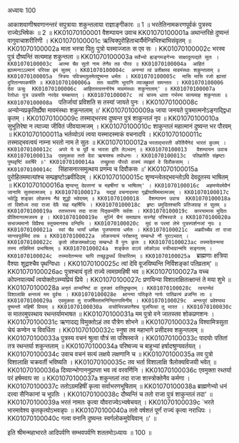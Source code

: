अध्यायः 100

आकाशवाणीश्रवणानन्तरं सपुत्रायाः शकुन्तलाया राज्ञाङ्गीकारः ॥ 1 ॥ भरतेतिनामकरणपूर्वकं पुत्रस्य राज्येऽभिषेकः ॥ 2 ॥
KK01070100001	वैशम्पायन उवाच 
KK01070100001a	अथान्तरिक्षे दुष्यन्तं वागुवाचाशरीरिणी ।
KK01070100001c	ऋत्विक्पुरोहिताचार्यैर्मन्त्रिभिश्चाभिसंवृतम् ॥
KK01070100002a	माता भस्त्रा पितुः पुत्रो यस्माज्जातः स एव सः ।
KK01070100002c	भरस्व पुत्रं दौष्यन्तिं सत्यमाह शकुन्तला ॥
KK01070100003a	`सर्वेभ्यो ह्यङ्गमङ्गेभ्यः साक्षादुत्पद्यते सुतः ।
KK01070100003c	आत्मा चैव सुतो नाम तेनैव तव पौरव ॥
KK01070100004a	आहितं ह्यात्मनाऽऽत्मानं परिरक्ष इमं सुतम् ।
KK01070100004c	अनन्यां त्वं प्रतीक्षस्व मावमंस्थाः शकुन्तलाम् ॥
KK01070100005a	स्त्रियः पवित्रमतुलमेतद्दुष्यन्त धर्मतः ।
KK01070100005c	मासि मासि रजो ह्यासां दुरितान्यपकर्षति ॥
KK01070100006a	ततः सर्वाणि भूतानि व्याजह्रुस्तं समन्ततः ।
KK01070100006	देवा ऊचुः 
KK01070100006c	आहितस्त्वत्तनोरेष मावमंस्थाः शकुन्तलाम्' ॥
KK01070100007a	रेतोधाः पुत्र उन्नयति नरदेव यमक्षयात् ।
KK01070100007c	त्वं चास्य धाता गर्भस्य सत्यमाह शकुन्तला ॥
KK01070100008a	`पतिर्जायां प्रविशति स तस्यां जायते पुनः ।
KK01070100008c	अन्योन्यप्रकृतिर्ह्येषा मावमंस्थाः शकुन्तलाम् ॥'
KK01070100009a	जाया जनयते पुत्रमात्मनोऽङ्गाद्द्विधा कृतम् ।
KK01070100009c	तस्माद्भरस्व दुष्यन्त पुत्रं शाकुन्तलं नृप ॥
KK01070100010a	सुभूतिरेषा न त्याज्या जीवितं जीवयात्मजम् ।
KK01070100010c	शाकुन्तलं महात्मानं दुष्यन्त भर पौरवम् ॥
KK01070100011a	भर्तव्योऽयं त्वया यस्मादस्माकं वचनादपि ।
KK01070100011c	तस्माद्भवत्वयं नाम्ना भरतो नाम ते सुतः ॥
KK01070100012a	`भरताद्भारती कीर्तिर्येनेदं भारतं कुलम् ।
KK01070100012c	अपरे ये च पूर्वे च भारता इति तेऽभवन् ॥
KK01070100013	वैशम्पायन उवाच 
KK01070100013a	एवमुक्त्वा ततो देवा ऋषयश्च तपोधनाः ।
KK01070100013c	पतिव्रतेति संहृष्टाः पुष्पवृष्टिं ववर्षिरे ॥'
KK01070100014a	तच्छ्रुत्वा पौरवो वाक्यं व्याहृतं वे दिवौकसाम् ।
KK01070100014c	`सिंहासनात्समुत्थाय प्रणम्य च दिवौकसः ॥'
KK01070100015a	पुरोहितममात्यांश्च सम्प्रहृष्टोऽब्रवीदिदम् ।
KK01070100015c	शृण्वन्त्वेतद्भवन्तोऽपि देवदूतस्य भाषितम् ॥
KK01070100016a	`शृण्वन्तु देवतानां च महर्षीणां च भाषितम्' ।
KK01070100016c	अहमप्येवमेवैनं जानामि सुतमात्मजम् ॥
KK01070100017a	यद्यहं वचनादस्या गृह्णीयामिममात्मजम् ।
KK01070100017c	भवेद्धि शङ्का लोकस्य नैवं शुद्धो भवेदयम् ॥
KK01070100018	वैशम्पायन उवाच 
KK01070100018a	तां विशोध्य तदा राजा देवैः सह महर्षिभिः ।
KK01070100018c	हृष्टः प्रमुदितश्चापि प्रतिजग्राह तं सुतम् ॥
KK01070100019a	ततस्तस्य तदा राजा पितृकर्माणि सर्वशः ।
KK01070100019c	कारयामास मुदितः प्रीतिमानात्मजस्य ह ।
KK01070100019e	मूर्ध्नि चैनं समाघ्राय सस्नेहं परिषस्वजे ॥
KK01070100020a	सभाज्यमानो विप्रैश्च स्तूयमानश्च वन्दिभिः ।
KK01070100020c	मुदं स परमां लेभे पुत्रस्पर्शनजां नृपः ॥
KK01070100021a	स्वां चैव भार्यां धर्मज्ञः पूजयामास धर्मतः ।
KK01070100021c	अब्रवीच्चैव तां राजा सान्त्वपूर्वमिदं वचः ॥
KK01070100022a	लोकस्यायं परोक्षस्तु सम्बन्धो नौ पुराऽभवत् ।
KK01070100022c	कृतो लोकसमक्षोऽद्य सम्बन्धो वै पुनः कृतः ॥
KK01070100023ac	तस्मादेतन्मया तस्य तन्निमित्तं प्रभाषितम् ॥
KK01070100024a	शङ्केत वाऽयं लोकोऽथ स्त्रीभावान्मयि सङ्गतम् ।
KK01070100024c	तस्मादेतन्मया चापि तच्छुद्ध्यर्थं विचारितम् ॥
KK01070100025a	`ब्राह्मणाः क्षत्रिया वैश्याः शूद्राश्चैव पृथग्विधाः ।
KK01070100025c	त्वां देवि वूजयिष्यन्ति निर्विशङ्कां पतिव्रताम्' ॥
KK01070100026ac	पुत्रश्चायं वृतो राज्ये त्वमग्रमहिषी भव ॥
KK01070100027a	यच्च कोपनयात्यर्थं त्वयोक्तोऽस्म्यप्रियं प्रिये ।
KK01070100027c	प्रणयिन्या विशालाक्षितत्क्षान्तं ते मया शुभे ॥
KK01070100028a	`अनृतं वाप्यनिष्टं वा दुरुक्तं वातिदुष्कृतम् ।
KK01070100028c	त्वयाप्येवं विशालाक्षि क्षन्तव्यं मम दुर्वचः ।
KK01070100028e	क्षान्त्या पतिकृते नार्यः पातिव्रत्यं व्रजन्ति ताः ॥
KK01070100029a	एवमुक्त्वा तु राजर्षिस्तामनिन्दितगामिनीम् ।
KK01070100029c	अन्तःपुरं प्रवेश्याथ दुष्यन्तो महिषीं प्रियाम् ॥
KK01070100030a	वासोभिरन्नपानैश्च पूजयित्वा तु भारत ।
KK01070100030c	`स मातरमुपस्थाय रथन्तर्यामभाषत ॥
KK01070100031a	मम पुत्रो वने जातस्तव शोकप्रणशनः ।
KK01070100031c	ऋणादद्य विमुक्तोऽहं तव पौत्रेण शोभने ॥
KK01070100032a	विश्वामित्रसुता चेयं कण्वेन च विवर्धिता ।
KK01070100032c	स्नुषा तव महाभागे प्रसीदस्व शकुन्तलाम् ॥
KK01070100033a	पुत्रस्य वचनं श्रुत्वा पौत्रं सा परिषस्वजे ।
KK01070100033c	पादयोः पतितां तत्र रथन्तर्या शकुन्तलाम् ॥
KK01070100034a	परिष्वज्य च बाहुभ्यां हर्षादश्रुण्यवर्तयत् ।
KK01070100034c	उवाच वचनं सत्यं लक्षये लक्षणानि च ॥
KK01070100035a	तव पुत्रो विशालाक्षि चक्रवर्ती भविष्यति ।
KK01070100035c	तव भर्ता विशालाक्षि त्रैलोक्यविजयी भवेत् ॥
KK01070100036a	दिव्यान्भोगाननुप्राप्ता भव त्वं वरवर्णिनि ।
KK01070100036c	एवमुक्ता रथ्तर्या परं हर्षमवाप सा ॥
KK01070100037a	शकुन्तलां तदा राजा शास्त्रोक्तेनैव कर्मणा ।
KK01070100037c	ततोऽग्रमहिषीं कृत्वा सर्वाभरणभूषिताम् ॥
KK01070100038a	ब्राह्मणेभ्यो धनं दत्त्वा सैनिकानां च भूपतिः ।
KK01070100038c	दौष्यन्तिं च ततो राजा पुत्रं शाकुन्तलं तदा' ॥
KK01070100039a	भरतं नामतः कृत्वा यौवराज्येऽभ्यषेचयत् ।
KK01070100039c	`भरते भारमावेश्य कृतकृत्योऽभवन्नृपः ॥
KK01070100040a	ततो वर्षशतं पूर्णं राज्यं कृत्वा नराधिपः ।
KK01070100040c	गत्वा वनानि दुष्यन्तः स्वर्गलोकमुपेयिवान् ॥' ॥

इति श्रीमन्महाभारते आदिपर्वणि सम्भवपर्वणि शततमोऽध्यायः ॥ 100 ॥
